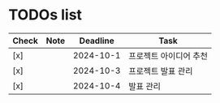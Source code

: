 # TODOs list

| Check | Note       | Deadline   | Task           |
|-------|------------|------------|----------------|
| [x]   |            | 2024-10-1  | 프로젝트 아이디어 추천 |
| [x]   |            | 2024-10-3  | 프로젝트 발표 관리 |
| [x]   |            | 2024-10-4  | 발표 관리 |
